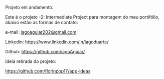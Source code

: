 Projeto em andamento.

Este é o projeto -2: Intermediate Project para montagem do meu portifólio, abaixo estão as formas de contato:

e-mail: iagoaguiar202@gmail.com

Linkedin: https://www.linkedin.com/in/iagoduarte/

Github: https://github.com/iagoAguiar/

Ideia retirada do projeto:

https://github.com/florinpop17/app-ideas
